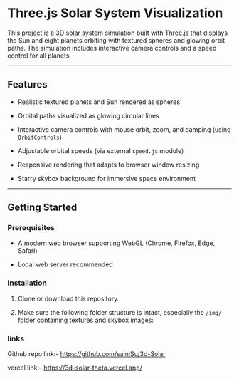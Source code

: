 # Three.js Solar System Visualization

This project is a 3D solar system simulation built with [Three.js](https://threejs.org/) that displays the Sun and eight planets orbiting with textured spheres and glowing orbit paths. The simulation includes interactive camera controls and a speed control for all planets.

---

## Features

- Realistic textured planets and Sun rendered as spheres

- Orbital paths visualized as glowing circular lines
- Interactive camera controls with mouse orbit, zoom, and damping (using `OrbitControls`)

- Adjustable orbital speeds (via external `speed.js` module)


- Responsive rendering that adapts to browser window resizing

- Starry skybox background for immersive space environment

---

## Getting Started

### Prerequisites

- A modern web browser supporting WebGL (Chrome, Firefox, Edge, Safari)

- Local web server recommended 

### Installation

1. Clone or download this repository.

2. Make sure the following folder structure is intact, especially the `/img/` folder containing textures and skybox images:


### links 

Github repo link:- https://github.com/sainiSu/3d-Solar

vercel link:-  https://3d-solar-theta.vercel.app/